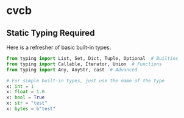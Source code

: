 # cvcb

## Static Typing Required

Here is a refresher of basic built-in types.

```python
from typing import List, Set, Dict, Tuple, Optional  # Builtins
from typing import Callable, Iterator, Union  # Functions
from typing import Any, AnyStr, cast  # Advanced

# For simple built-in types, just use the name of the type
x: int = 1
x: float = 1.0
x: bool = True
x: str = "test"
x: bytes = b"test"
```
